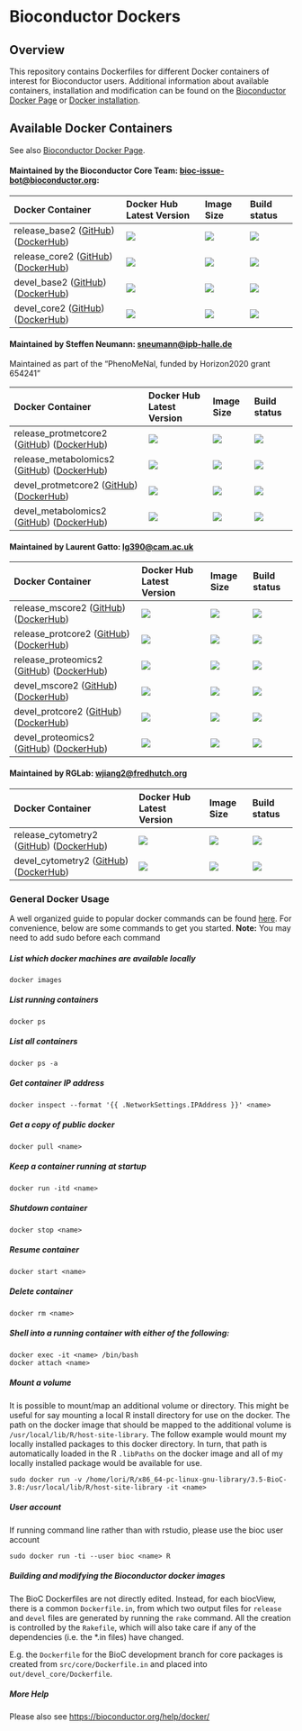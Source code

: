 
# Bioconductor Dockers #

## Overview ##

This repository contains Dockerfiles for different Docker containers of interest
for Bioconductor users.  Additional information about available containers,
installation and modification can be found on the [Bioconductor Docker
Page](http://bioconductor.org/help/docker/) or [Docker
installation](https://docs.docker.com/installation/).


## Available Docker Containers ##

See also [Bioconductor Docker Page](http://bioconductor.org/help/docker/).

#### Maintained by the Bioconductor Core Team: bioc-issue-bot@bioconductor.org:

| Docker Container  | Docker Hub Latest Version  | Image Size | Build status
| :------------------------- | :----------------- | :---------- | :----------
| release_base2 ([GitHub](https://github.com/Bioconductor/bioc_docker/tree/master/out/release_base)) ([DockerHub](https://hub.docker.com/r/bioconductor/release_base2/)) | [![](https://images.microbadger.com/badges/version/bioconductor/release_base2:R3.6.0_Bioc3.9.svg)](https://hub.docker.com/r/bioconductor/release_base2/)  | [![](https://images.microbadger.com/badges/image/bioconductor/release_base2:R3.6.0_Bioc3.9.svg)](https://hub.docker.com/r/bioconductor/release_base2/)| [![](https://img.shields.io/docker/cloud/build/bioconductor/release_base2.svg)](https://hub.docker.com/r/bioconductor/release_base2/builds/)
| release_core2 ([GitHub](https://github.com/Bioconductor/bioc_docker/tree/master/out/release_core)) ([DockerHub](https://hub.docker.com/r/bioconductor/release_core2/)) | [![](https://images.microbadger.com/badges/version/bioconductor/release_core2:R3.6.0_Bioc3.9.svg)](https://hub.docker.com/r/bioconductor/release_core2/)  | [![](https://images.microbadger.com/badges/image/bioconductor/release_core2:R3.6.0_Bioc3.9.svg)](https://hub.docker.com/r/bioconductor/release_core2/) | [![](https://img.shields.io/docker/cloud/build/bioconductor/release_core2.svg)](https://hub.docker.com/r/bioconductor/release_core2/builds/)
| devel_base2 ([GitHub](https://github.com/Bioconductor/bioc_docker/tree/master/out/devel_base)) ([DockerHub](https://hub.docker.com/r/bioconductor/devel_base2/)) | [![](https://images.microbadger.com/badges/version/bioconductor/devel_base2.svg)](https://hub.docker.com/r/bioconductor/devel_base2/) | [![](https://images.microbadger.com/badges/image/bioconductor/devel_base2.svg)](https://hub.docker.com/r/bioconductor/devel_base2/) | [![](https://img.shields.io/docker/cloud/build/bioconductor/devel_base2.svg)](https://hub.docker.com/r/bioconductor/devel_base2/builds/)
| devel_core2 ([GitHub](https://github.com/Bioconductor/bioc_docker/tree/master/out/devel_core)) ([DockerHub](https://hub.docker.com/r/bioconductor/devel_core2/)) | [![](https://images.microbadger.com/badges/version/bioconductor/devel_core2.svg)](https://hub.docker.com/r/bioconductor/devel_core2/)  | [![](https://images.microbadger.com/badges/image/bioconductor/devel_core2.svg)](https://hub.docker.com/r/bioconductor/devel_core2/) | [![](https://img.shields.io/docker/cloud/build/bioconductor/devel_core2.svg)](https://hub.docker.com/r/bioconductor/devel_core2/builds/)


#### Maintained by Steffen Neumann: sneumann@ipb-halle.de
Maintained as part of the “PhenoMeNal, funded by Horizon2020 grant 654241”

| Docker Container  | Docker Hub Latest Version  | Image Size | Build status
| :------------------------- | :----------------- | :---------- | :----------
| release_protmetcore2 ([GitHub](https://github.com/Bioconductor/bioc_docker/tree/master/out/release_protmetcore)) ([DockerHub](https://hub.docker.com/r/bioconductor/release_protmetcore2/)) | [![](https://images.microbadger.com/badges/version/bioconductor/release_protmetcore2:R3.6.0_Bioc3.9.svg)](https://hub.docker.com/r/bioconductor/release_protmetcore2/) | [![](https://images.microbadger.com/badges/image/bioconductor/release_protmetcore2:R3.6.0_Bioc3.9.svg)](https://hub.docker.com/r/bioconductor/release_protmetcore2/)  | [![](https://img.shields.io/docker/cloud/build/bioconductor/release_protmetcore2.svg)](https://hub.docker.com/r/bioconductor/release_protmetcore2/builds/)
| release_metabolomics2 ([GitHub](https://github.com/Bioconductor/bioc_docker/tree/master/out/release_metabolomics)) ([DockerHub](https://hub.docker.com/r/bioconductor/release_metabolomics2/)) | [![](https://images.microbadger.com/badges/version/bioconductor/release_metabolomics2:R3.6.0_Bioc3.9.svg)](https://hub.docker.com/r/bioconductor/release_metabolomics2/) | [![](https://images.microbadger.com/badges/image/bioconductor/release_metabolomics2:R3.6.0_Bioc3.9.svg)](https://hub.docker.com/r/bioconductor/release_metabolomics2/) | [![](https://img.shields.io/docker/cloud/build/bioconductor/release_metabolomics2.svg)](https://hub.docker.com/r/bioconductor/release_metabolomics2/builds/)
| devel_protmetcore2 ([GitHub](https://github.com/Bioconductor/bioc_docker/tree/master/out/devel_protmetcore)) ([DockerHub](https://hub.docker.com/r/bioconductor/devel_protmetcore2/)) | [![](https://images.microbadger.com/badges/version/bioconductor/devel_protmetcore2.svg)](https://hub.docker.com/r/bioconductor/devel_protmetcore2/) | [![](https://images.microbadger.com/badges/image/bioconductor/devel_protmetcore2.svg)](https://hub.docker.com/r/bioconductor/devel_protmetcore2/) | [![](https://img.shields.io/docker/cloud/build/bioconductor/devel_protmetcore2.svg)](https://hub.docker.com/r/bioconductor/devel_protmetcore2/builds/)
| devel_metabolomics2 ([GitHub](https://github.com/Bioconductor/bioc_docker/tree/master/out/devel_metabolomics)) ([DockerHub](https://hub.docker.com/r/bioconductor/devel_metabolomics2/)) | [![](https://images.microbadger.com/badges/version/bioconductor/devel_metabolomics2.svg)](https://hub.docker.com/r/bioconductor/devel_metabolomics2/) | [![](https://images.microbadger.com/badges/image/bioconductor/devel_metabolomics2.svg)](https://hub.docker.com/r/bioconductor/devel_metabolomics2/) | [![](https://img.shields.io/docker/cloud/build/bioconductor/devel_metabolomics2.svg)](https://hub.docker.com/r/bioconductor/devel_metabolomics2/builds/)


#### Maintained by Laurent Gatto: lg390@cam.ac.uk

| Docker Container  | Docker Hub Latest Version  | Image Size | Build status
| :------------------------- | :----------------- | :---------- | :----------
| release_mscore2 ([GitHub](https://github.com/Bioconductor/bioc_docker/tree/master/out/release_mscore)) ([DockerHub](https://hub.docker.com/r/bioconductor/release_mscore2/)) | [![](https://images.microbadger.com/badges/version/bioconductor/release_mscore2:R3.6.0_Bioc3.9.svg)](https://hub.docker.com/r/bioconductor/release_mscore2/) | [![](https://images.microbadger.com/badges/image/bioconductor/release_mscore2:R3.6.0_Bioc3.9.svg)](https://hub.docker.com/r/bioconductor/release_mscore2/)  | [![](https://img.shields.io/docker/cloud/build/bioconductor/release_mscore2.svg)](https://hub.docker.com/r/bioconductor/release_mscore2/builds/)
| release_protcore2 ([GitHub](https://github.com/Bioconductor/bioc_docker/tree/master/out/release_protcore)) ([DockerHub](https://hub.docker.com/r/bioconductor/release_protcore2/)) | [![](https://images.microbadger.com/badges/version/bioconductor/release_protcore2:R3.6.0_Bioc3.9.svg)](https://hub.docker.com/r/bioconductor/release_protcore2/) | [![](https://images.microbadger.com/badges/image/bioconductor/release_protcore2:R3.6.0_Bioc3.9.svg)](https://hub.docker.com/r/bioconductor/release_protcore2/) | [![](https://img.shields.io/docker/cloud/build/bioconductor/release_protcore2.svg)](https://hub.docker.com/r/bioconductor/release_protcore2/builds/)
| release_proteomics2 ([GitHub](https://github.com/Bioconductor/bioc_docker/tree/master/out/release_proteomics)) ([DockerHub](https://hub.docker.com/r/bioconductor/release_proteomics2/)) | [![](https://images.microbadger.com/badges/version/bioconductor/release_proteomics2:R3.4.4_Bioc3.6.svg)](https://hub.docker.com/r/bioconductor/release_proteomics2/) | [![](https://images.microbadger.com/badges/image/bioconductor/release_proteomics2:R3.4.4_Bioc3.6.svg)](https://hub.docker.com/r/bioconductor/release_proteomics2/) | [![](https://img.shields.io/docker/cloud/build/bioconductor/release_proteomics2.svg)](https://hub.docker.com/r/bioconductor/release_proteomics2/builds/)
| devel_mscore2 ([GitHub](https://github.com/Bioconductor/bioc_docker/tree/master/out/devel_mscore)) ([DockerHub](https://hub.docker.com/r/bioconductor/devel_mscore2/)) | [![](https://images.microbadger.com/badges/version/bioconductor/devel_mscore2.svg)](https://hub.docker.com/r/bioconductor/devel_mscore2/) | [![](https://images.microbadger.com/badges/image/bioconductor/devel_mscore2.svg)](https://hub.docker.com/r/bioconductor/devel_mscore2/) | [![](https://img.shields.io/docker/cloud/build/bioconductor/devel_mscore2.svg)](https://hub.docker.com/r/bioconductor/devel_mscore2/builds/)
| devel_protcore2 ([GitHub](https://github.com/Bioconductor/bioc_docker/tree/master/out/devel_protcore)) ([DockerHub](https://hub.docker.com/r/bioconductor/devel_protcore2/)) | [![](https://images.microbadger.com/badges/version/bioconductor/devel_protcore2.svg)](https://hub.docker.com/r/bioconductor/devel_protcore2/) | [![](https://images.microbadger.com/badges/image/bioconductor/devel_protcore2.svg)](https://hub.docker.com/r/bioconductor/devel_protcore2/) | [![](https://img.shields.io/docker/cloud/build/bioconductor/devel_protcore2.svg)](https://hub.docker.com/r/bioconductor/devel_protcore2/builds/)
| devel_proteomics2 ([GitHub](https://github.com/Bioconductor/bioc_docker/tree/master/out/devel_proteomics)) ([DockerHub](https://hub.docker.com/r/bioconductor/devel_proteomics2/)) | [![](https://images.microbadger.com/badges/version/bioconductor/devel_proteomics2.svg)](https://hub.docker.com/r/bioconductor/devel_proteomics2/) | [![](https://images.microbadger.com/badges/image/bioconductor/devel_proteomics2.svg)](https://hub.docker.com/r/bioconductor/devel_proteomics2/) | [![](https://img.shields.io/docker/cloud/build/bioconductor/devel_proteomics2.svg)](https://hub.docker.com/r/bioconductor/devel_proteomics2/builds/)

#### Maintained by RGLab: wjiang2@fredhutch.org

| Docker Container  | Docker Hub Latest Version  | Image Size | Build status
| :------------------------- | :----------------- | :---------- | :----------
| release_cytometry2 ([GitHub](https://github.com/Bioconductor/bioc_docker/tree/master/out/release_cytometry)) ([DockerHub](https://hub.docker.com/r/bioconductor/release_cytometry2/)) | [![](https://images.microbadger.com/badges/version/bioconductor/release_cytometry2:R3.6.0_Bioc3.9.svg)](https://hub.docker.com/r/bioconductor/release_cytometry2/) | [![](https://images.microbadger.com/badges/image/bioconductor/release_cytometry2:R3.6.0_Bioc3.9.svg)](https://hub.docker.com/r/bioconductor/release_cytometry2/) | [![](https://img.shields.io/docker/cloud/build/bioconductor/release_cytometry2.svg)](https://hub.docker.com/r/bioconductor/release_cytometry2/builds/)
| devel_cytometry2 ([GitHub](https://github.com/Bioconductor/bioc_docker/tree/master/out/devel_cytometry)) ([DockerHub](https://hub.docker.com/r/bioconductor/devel_cytometry2/)) | [![](https://images.microbadger.com/badges/version/bioconductor/devel_cytometry2.svg)](https://hub.docker.com/r/bioconductor/devel_cytometry2/) | [![](https://images.microbadger.com/badges/image/bioconductor/devel_cytometry2.svg)](https://hub.docker.com/r/bioconductor/devel_cytometry2/) | [![](https://img.shields.io/docker/cloud/build/bioconductor/devel_cytometry2.svg)](https://hub.docker.com/r/bioconductor/devel_cytometry2/builds/)

### General Docker Usage

A well organized guide to popular docker commands can be found
[here](https://github.com/wsargent/docker-cheat-sheet). For convenience, below
are some commands to get you started.
**Note:** You may need to add sudo before each command

##### List which docker machines are available locally
    docker images
##### List running containers
    docker ps
##### List all containers
    docker ps -a
##### Get container IP address
    docker inspect --format '{{ .NetworkSettings.IPAddress }}' <name>
##### Get a copy of public docker
    docker pull <name>
##### Keep a container running at startup
    docker run -itd <name>
##### Shutdown container
    docker stop <name>
##### Resume container
    docker start <name>

##### Delete container
    docker rm <name>
##### Shell into a running container with either of the following:
    docker exec -it <name> /bin/bash
    docker attach <name>

##### Mount a volume

It is possible to mount/map an additional volume or directory. This might be
useful for say mounting a local R install directory for use on the docker. The
path on the docker image that should be mapped to the additional volume is
`/usr/local/lib/R/host-site-library`.  The follow example would mount my locally
installed packages to this docker directory. In turn, that path is automatically
loaded in the R `.libPaths` on the docker image and all of my locally installed
package would be available for use.

    sudo docker run -v /home/lori/R/x86_64-pc-linux-gnu-library/3.5-BioC-3.8:/usr/local/lib/R/host-site-library -it <name>  

##### User account

If running command line rather than with rstudio, please use the bioc user
account

    sudo docker run -ti --user bioc <name> R

##### Building and modifying the Bioconductor docker images

The BioC Dockerfiles are not directly edited. Instead,
for each biocView, there is a common `Dockerfile.in`,
from which two output files for `release` and `devel` files are generated by running
the `rake` command. All the creation is controlled by the `Rakefile`,
which will also take care if any of the dependencies (i.e. the *.in files) have changed.

E.g. the `Dockerfile` for the BioC development branch for core packages
is created from `src/core/Dockerfile.in` and placed into
`out/devel_core/Dockerfile`.


##### More Help

Please also see https://bioconductor.org/help/docker/
